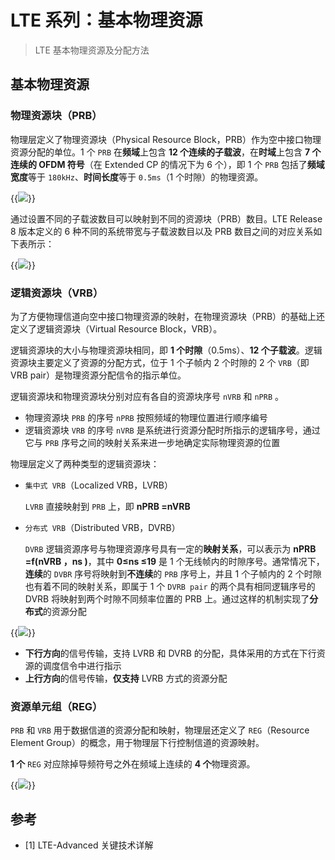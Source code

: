 # LTE 系列：基本物理资源


> LTE 基本物理资源及分配方法

<!--more-->

## 基本物理资源

### 物理资源块（PRB）

物理层定义了物理资源块（Physical Resource Block，PRB）作为空中接口物理资源分配的单位。1 个 `PRB` 在**频域**上包含 **12 个连续的子载波**，在**时域**上包含 **7 个连续的 OFDM 符号**（在 Extended CP 的情况下为 6 个），即 1 个 `PRB` 包括了**频域宽度**等于 `180kHz`、**时间长度**等于 `0.5ms`（1 个时隙）的物理资源。

{{<image src="https://cdn.jsdelivr.net/gh/techkoala/techkoala.github.io@master/images/WirelessCommunication/LTE/LTE_Physical_Layer/LTE_physical_layer_56.webp" caption="物理资源块（PRB）的结构">}}

通过设置不同的子载波数目可以映射到不同的资源块（PRB）数目。LTE Release 8 版本定义的 6 种不同的系统带宽与子载波数目以及 PRB 数目之间的对应关系如下表所示：

{{<image src="https://cdn.jsdelivr.net/gh/techkoala/techkoala.github.io@master/images/WirelessCommunication/LTE/LTE_Physical_Layer/LTE_physical_layer_1.webp" caption="系统带宽与资源块数目">}}

### 逻辑资源块（VRB）

为了方便物理信道向空中接口物理资源的映射，在物理资源块（PRB）的基础上还定义了逻辑资源块（Virtual Resource Block，VRB）。

逻辑资源块的大小与物理资源块相同，即 **1 个时隙**（0.5ms）、**12 个子载波**。逻辑资源块主要定义了资源的分配方式，位于 1 个子帧内 2 个时隙的 2 个 `VRB`（即 VRB pair）是物理资源分配信令的指示单位。

逻辑资源块和物理资源块分别对应有各自的资源块序号 `nVRB` 和 `nPRB` 。

- 物理资源块 `PRB` 的序号 `nPRB` 按照频域的物理位置进行顺序编号
- 逻辑资源块 `VRB` 的序号 `nVRB` 是系统进行资源分配时所指示的逻辑序号，通过它与 `PRB` 序号之间的映射关系来进一步地确定实际物理资源的位置

物理层定义了两种类型的逻辑资源块：

- `集中式 VRB`（Localized VRB，LVRB）

  `LVRB` 直接映射到 `PRB` 上，即 **nPRB =nVRB**

- `分布式 VRB`（Distributed VRB，DVRB）

  `DVRB` 逻辑资源序号与物理资源序号具有一定的**映射关系**，可以表示为 **nPRB =f(nVRB ，ns )**，其中 **0≤ns ≤19** 是 1 个无线帧内的时隙序号。通常情况下，**连续**的 `DVBR` 序号将映射到**不连续**的 `PRB` 序号上，并且 1 个子帧内的 2 个时隙也有着不同的映射关系，即属于 1 个 `DVRB pair` 的两个具有相同逻辑序号的 DVRB 将映射到两个时隙不同频率位置的 PRB 上。通过这样的机制实现了**分布式**的资源分配

{{<image src="https://cdn.jsdelivr.net/gh/techkoala/techkoala.github.io@master/images/WirelessCommunication/LTE/LTE_Physical_Layer/LTE_physical_layer_2.webp" caption="基于 VRB 的资源分配">}}

- **下行方向**的信号传输，支持 LVRB 和 DVRB 的分配，具体采用的方式在下行资源的调度信令中进行指示
- **上行方向**的信号传输，**仅支持** LVRB 方式的资源分配

### 资源单元组（REG）

`PRB` 和 `VRB` 用于数据信道的资源分配和映射，物理层还定义了 `REG`（Resource Element Group）的概念，用于物理层下行控制信道的资源映射。

**1 个** `REG` 对应除掉导频符号之外在频域上连续的 **4 个**物理资源。

{{<image src="https://cdn.jsdelivr.net/gh/techkoala/techkoala.github.io@master/images/WirelessCommunication/LTE/LTE_Physical_Layer/LTE_physical_layer_3.webp" caption="资源单元组（Resource Element Group，REG）">}}

## 参考

- [1] LTE-Advanced 关键技术详解
